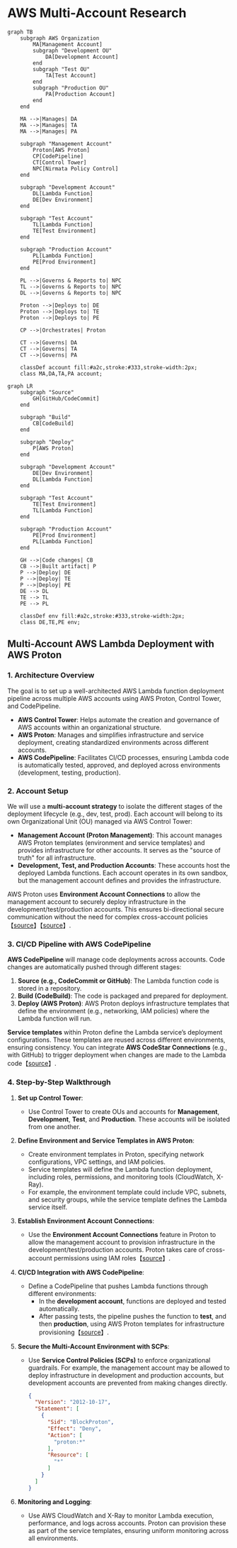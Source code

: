 # AWS Multi-Account Research

```mermaid
graph TB
    subgraph AWS Organization
        MA[Management Account]
        subgraph "Development OU"
            DA[Development Account]
        end
        subgraph "Test OU"
            TA[Test Account]
        end
        subgraph "Production OU"
            PA[Production Account]
        end
    end

    MA -->|Manages| DA
    MA -->|Manages| TA
    MA -->|Manages| PA

    subgraph "Management Account"
        Proton[AWS Proton]
        CP[CodePipeline]
        CT[Control Tower]
        NPC[Nirmata Policy Control]
    end

    subgraph "Development Account"
        DL[Lambda Function]
        DE[Dev Environment]
    end

    subgraph "Test Account"
        TL[Lambda Function]
        TE[Test Environment]
    end

    subgraph "Production Account"
        PL[Lambda Function]
        PE[Prod Environment]
    end

    PL -->|Governs & Reports to| NPC
    TL -->|Governs & Reports to| NPC
    DL -->|Governs & Reports to| NPC

    Proton -->|Deploys to| DE
    Proton -->|Deploys to| TE
    Proton -->|Deploys to| PE

    CP -->|Orchestrates| Proton

    CT -->|Governs| DA
    CT -->|Governs| TA
    CT -->|Governs| PA

    classDef account fill:#a2c,stroke:#333,stroke-width:2px;
    class MA,DA,TA,PA account;
```

```mermaid
graph LR
    subgraph "Source"
        GH[GitHub/CodeCommit]
    end

    subgraph "Build"
        CB[CodeBuild]
    end

    subgraph "Deploy"
        P[AWS Proton]
    end

    subgraph "Development Account"
        DE[Dev Environment]
        DL[Lambda Function]
    end

    subgraph "Test Account"
        TE[Test Environment]
        TL[Lambda Function]
    end

    subgraph "Production Account"
        PE[Prod Environment]
        PL[Lambda Function]
    end

    GH -->|Code changes| CB
    CB -->|Built artifact| P
    P -->|Deploy| DE
    P -->|Deploy| TE
    P -->|Deploy| PE
    DE --> DL
    TE --> TL
    PE --> PL

    classDef env fill:#a2c,stroke:#333,stroke-width:2px;
    class DE,TE,PE env;
```

## **Multi-Account AWS Lambda Deployment with AWS Proton**

### **1. Architecture Overview**
The goal is to set up a well-architected AWS Lambda function deployment pipeline across multiple AWS accounts using AWS Proton, Control Tower, and CodePipeline.

- **AWS Control Tower**: Helps automate the creation and governance of AWS accounts within an organizational structure.
- **AWS Proton**: Manages and simplifies infrastructure and service deployment, creating standardized environments across different accounts.
- **AWS CodePipeline**: Facilitates CI/CD processes, ensuring Lambda code is automatically tested, approved, and deployed across environments (development, testing, production).

### **2. Account Setup**
We will use a **multi-account strategy** to isolate the different stages of the deployment lifecycle (e.g., dev, test, prod). Each account will belong to its own Organizational Unit (OU) managed via AWS Control Tower:

- **Management Account (Proton Management)**: This account manages AWS Proton templates (environment and service templates) and provides infrastructure for other accounts. It serves as the "source of truth" for all infrastructure.
- **Development, Test, and Production Accounts**: These accounts host the deployed Lambda functions. Each account operates in its own sandbox, but the management account defines and provides the infrastructure.

AWS Proton uses **Environment Account Connections** to allow the management account to securely deploy infrastructure in the development/test/production accounts. This ensures bi-directional secure communication without the need for complex cross-account policies【[source](https://aws.amazon.com/blogs/architecture/simplifying-multi-account-ci-cd-deployments-using-aws-proton/)】【[source](https://aws.amazon.com/blogs/containers/multi-account-infrastructure-provisioning-with-aws-control-tower-and-aws-proton/)】.

### **3. CI/CD Pipeline with AWS CodePipeline**
**AWS CodePipeline** will manage code deployments across accounts. Code changes are automatically pushed through different stages:
1. **Source (e.g., CodeCommit or GitHub)**: The Lambda function code is stored in a repository.
2. **Build (CodeBuild)**: The code is packaged and prepared for deployment.
3. **Deploy (AWS Proton)**: AWS Proton deploys infrastructure templates that define the environment (e.g., networking, IAM policies) where the Lambda function will run.

**Service templates** within Proton define the Lambda service’s deployment configurations. These templates are reused across different environments, ensuring consistency. You can integrate **AWS CodeStar Connections** (e.g., with GitHub) to trigger deployment when changes are made to the Lambda code【[source](https://aws.amazon.com/blogs/containers/multi-account-infrastructure-provisioning-with-aws-control-tower-and-aws-proton/)】.

### **4. Step-by-Step Walkthrough**

1. **Set up Control Tower**:
   - Use Control Tower to create OUs and accounts for **Management**, **Development**, **Test**, and **Production**. These accounts will be isolated from one another.

2. **Define Environment and Service Templates in AWS Proton**:
   - Create environment templates in Proton, specifying network configurations, VPC settings, and IAM policies.
   - Service templates will define the Lambda function deployment, including roles, permissions, and monitoring tools (CloudWatch, X-Ray).
   - For example, the environment template could include VPC, subnets, and security groups, while the service template defines the Lambda service itself.

3. **Establish Environment Account Connections**:
   - Use the **Environment Account Connections** feature in Proton to allow the management account to provision infrastructure in the development/test/production accounts. Proton takes care of cross-account permissions using IAM roles【[source](https://aws.amazon.com/blogs/containers/multi-account-infrastructure-provisioning-with-aws-control-tower-and-aws-proton/)】.

4. **CI/CD Integration with AWS CodePipeline**:
   - Define a CodePipeline that pushes Lambda functions through different environments:
     - In the **development account**, functions are deployed and tested automatically.
     - After passing tests, the pipeline pushes the function to **test**, and then **production**, using AWS Proton templates for infrastructure provisioning【[source](https://aws.amazon.com/blogs/architecture/simplifying-multi-account-ci-cd-deployments-using-aws-proton/)】.

5. **Secure the Multi-Account Environment with SCPs**:
   - Use **Service Control Policies (SCPs)** to enforce organizational guardrails. For example, the management account may be allowed to deploy infrastructure in development and production accounts, but development accounts are prevented from making changes directly.
     ```json
     {
       "Version": "2012-10-17",
       "Statement": [
         {
           "Sid": "BlockProton",
           "Effect": "Deny",
           "Action": [
             "proton:*"
           ],
           "Resource": [
             "*"
           ]
         }
       ]
     }
     ```

6. **Monitoring and Logging**:
   - Use AWS CloudWatch and X-Ray to monitor Lambda execution, performance, and logs across accounts. Proton can provision these as part of the service templates, ensuring uniform monitoring across all environments.
